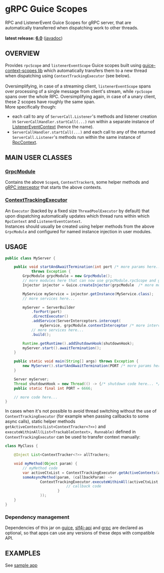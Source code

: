 # gRPC Guice Scopes

RPC and ListenerEvent Guice Scopes for gRPC server, that are automatically transferred when dispatching work to other threads.<br/>
<br/>
**latest release: [6.0](https://search.maven.org/artifact/pl.morgwai.base/grpc-scopes/6.0/jar)**
([javadoc](https://javadoc.io/doc/pl.morgwai.base/grpc-scopes/6.0))


## OVERVIEW

Provides `rpcScope` and `listenerEventScope` Guice scopes built using [guice-context-scopes lib](https://github.com/morgwai/guice-context-scopes) which automatically transfers them to a new thread when dispatching using `ContextTrackingExecutor` (see below).<br/>
<br/>
Oversimplifying, in case of a streaming client, `listenerEventScope` spans over processing of a single message from client's stream, while `rpcScope` spans over the whole RPC. Oversimplifying again, in case of a unary client, these 2 scopes have roughly the same span.<br/>
More specifically though:
* each call to any of `ServerCall.Listener`'s methods and listener creation in `ServerCallHandler.startCall(...)` run within a separate instance of [ListenerEventContext](src/main/java/pl/morgwai/base/grpc/scopes/ListenerEventContext.java) (hence the name).
* `ServerCallHandler.startCall(...)` and each call to any of the returned `ServerCall.Listener`'s methods run within the same instance of [RpcContext](src/main/java/pl/morgwai/base/grpc/scopes/RpcContext.java).


## MAIN USER CLASSES

### [GrpcModule](src/main/java/pl/morgwai/base/grpc/scopes/GrpcModule.java)
Contains the above `Scope`s, `ContextTracker`s, some helper methods and [gRPC interceptor](src/main/java/pl/morgwai/base/grpc/scopes/ContextInterceptor.java) that starts the above contexts.

### [ContextTrackingExecutor](src/main/java/pl/morgwai/base/grpc/scopes/ContextTrackingExecutor.java)
An `Executor` (backed by a fixed size `ThreadPoolExecutor` by default) that upon dispatching automatically updates which thread runs within which `RpcContext` and `ListenerEventContext`.<br/>
Instances should usually be created using helper methods from the above `GrpcModule` and configured for named instance injection in user modules.


## USAGE

```java
public class MyServer {

    public void startAndAwaitTermination(int port /* more params here... */)
            throws Exception {
        GrpcModule grpcModule = new GrpcModule();
        // more modules here that can now use grpcModule.rpcScope and grpcModule.listenerEventScope
        Injector injector = Guice.createInjector(grpcModule  /* more modules here... */);

        MyService myService = injector.getInstance(MyService.class);
        // more services here...

        myServer = ServerBuilder
            .forPort(port)
            .directExecutor()
            .addService(ServerInterceptors.intercept(
                myService, grpcModule.contextInterceptor /* more interceptors here... */))
            // more services here...
            .build();

        Runtime.getRuntime().addShutdownHook(shutdownHook);
        myServer.start().awaitTermination();
    }

    public static void main(String[] args) throws Exception {
        new MyServer().startAndAwaitTermination(PORT /* more params here... */);
    }

    Server myServer;
    Thread shutdownHook = new Thread(() -> {/* shutdown code here... */});
    public static final int PORT = 6666;

    // more code here...
}
```

In cases when it's not possible to avoid thread switching without the use of `ContextTrackingExecutor` (for example when passing callbacks to some async calls), static helper methods `getActiveContexts(List<ContextTracker<?>>)` and `executeWithinAll(List<TrackableContext>, Runnable)` defined in `ContextTrackingExecutor` can be used to transfer context manually:

```java
class MyClass {

	@Inject List<ContextTracker<?>> allTrackers;

	void myMethod(Object param) {
		// myMethod code
		var activeCtxList = ContextTrackingExecutor.getActiveContexts(allTrackers);
		someAsyncMethod(param, (callbackParam) ->
				ContextTrackingExecutor.executeWithinAll(activeCtxList, () -> {
							// callback code
						}
				));
	}
}
```

### Dependency management
Dependencies of this jar on [guice](https://search.maven.org/artifact/com.google.inject/guice), [slf4j-api](https://search.maven.org/artifact/org.slf4j/slf4j-api) and [grpc](https://search.maven.org/search?q=g:io.grpc) are declared as optional, so that apps can use any versions of these deps with compatible API.


## EXAMPLES

See [sample app](sample)
